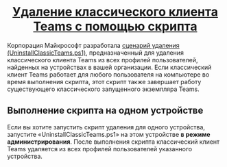 # <center>[Удаление классического клиента Teams с помощью скрипта](https://learn.microsoft.com/en-us/microsoftteams/teams-client-uninstall-script)</center>  

Корпорация Майкрософт разработала [сценарий удаления (UninstallClassicTeams.ps1)](https://aka.ms/uninstallclassicteamsscript), предназначенный для удаления классического клиента Teams из всех профилей пользователей, найденных на устройствах в вашей организации. Если классический клиент Teams работает для любого пользователя на компьютере во время выполнения скрипта, этот скрипт также завершает работу существующего классического запущенного экземпляра Teams.

## Выполнение скрипта на одном устройстве
Если вы хотите запустить скрипт удаления для одного устройства, запустите «UninstallClassicTeams.ps1» на этом устройстве **в режиме администрирования**. После выполнения скрипта классический клиент Teams удаляется из всех профилей пользователей указанного устройства.
